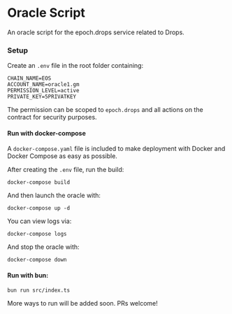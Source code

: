 # Oracle Script

An oracle script for the epoch.drops service related to Drops.

### Setup

Create an `.env` file in the root folder containing:

```
CHAIN_NAME=EOS
ACCOUNT_NAME=oracle1.gm
PERMISSION_LEVEL=active
PRIVATE_KEY=5PRIVATKEY
```

The permission can be scoped to `epoch.drops` and all actions on the contract for security purposes.

#### Run with docker-compose

A `docker-compose.yaml` file is included to make deployment with Docker and Docker Compose as easy as possible.

After creating the `.env` file, run the build:

```
docker-compose build
```

And then launch the oracle with:

```
docker-compose up -d
```

You can view logs via:

```
docker-compose logs
```

And stop the oracle with:

```
docker-compose down
```

#### Run with bun:

```
bun run src/index.ts
```

More ways to run will be added soon. PRs welcome!
